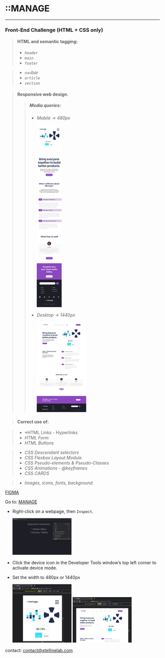 # ::MANAGE
***

### Front-End Challenge (HTML + CSS only)



> #### HTML and semantic tagging:
> - *`header`*
> - *`main`*
> - *`footer`*

> - *`nav`bar*
> - *`article`*
> - *`section`*







> #### Responsive web design.
>> ##### Media queries:
>> - *Mobile  -> 480px*
>>
>>    <img src="./img/FULL-Mobile.png" alt="Full Mobile" width=20%>
>>
>> - *Desktop -> 1440px*
>>
>>    <img src="./img/FULL-Desktop.png" alt="Full Desktop" width=40%>









> #### Correct use of:

> - *HTML Links - Hyperlinks
> - *HTML Form*
> - *HTML Buttons*

> - *CSS Descendant selectors*
> - *CSS Flexbox Layout Module*
> - *CSS Pseudo-elements & Pseudo-Classes*
> - *CSS Animations - @keyframes*
> - *CSS CARDS*

> - *Images, icons, fonts, background.*


[FIGMA](https://www.figma.com/file/iII0s16x1QBl77oSuyXRrg/Frontend-1-Septiembre-22?node-id=0%3A1)





Go to: 
[MANAGE](http://stellinelab.com/manage/root/index.html)

* Right-click on a webpage, then `Inspect`.

    <img src="./img/guide1.png" alt="step1" width=40%>

* Click the device icon in the Developer Tools window’s top left corner to activate device mode.
* Set the width to 480px or 1440px 

    <img src="./img/guide2.png" alt="step2" width=40%>
    <img src="./img/guide3.png" alt="step3" width=40%>



contact:
<contact@stellinelab.com>